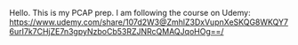 Hello. This is my PCAP prep.
I am following the course on Udemy: https://www.udemy.com/share/107d2W3@ZmhlZ3DxVupnXeSKQG8WKQY76urI7k7CHjZE7n3gpyNzboCb53RZJNRcQMAQJqoHOg==/